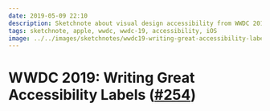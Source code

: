 ```yaml
---
date: 2019-05-09 22:10
description: Sketchnote about visual design accessibility from WWDC 2019
tags: sketchnote, apple, wwdc, wwdc-19, accessibility, iOS
image: ../../images/sketchnotes/wwdc19-writing-great-accessibility-labels-small.jpg
---
```


# WWDC 2019: Writing Great Accessibility Labels ([#254](developer.apple.com/wwdc19/254))
